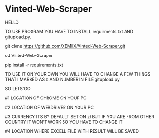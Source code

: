# Vinted-Web-Scraper
HELLO 

TO USE PROGRAM YOU HAVE TO INSTALL requirments.txt AND  gitupload.py.

git clone https://github.com/XEMilX/Vinted-Web-Scraper.git

cd Vinted-Web-Scraper

pip install -r requirements.txt




TO USE IT ON YOUR OWN YOU WILL HAVE TO CHANGE A FEW THINGS THAT I MARKED AS # AND NUMBER IN FILE gitupload.py

SO LETS'GO

#1 LOCATION OF CHROME ON YOUR PC

#2 LOCATION OF WEBDRIVER ON YOUR PC

#3 CURRENCY ITS BY DEFAULT SET ON zł BUT IF YOU ARE FROM OTHER COUNTRY IT WON'T WORK SO YOU HAVE TO CHANGE IT

#4 LOCATION WHERE EXCELL FILE WITH RESULT WILL BE SAVED

